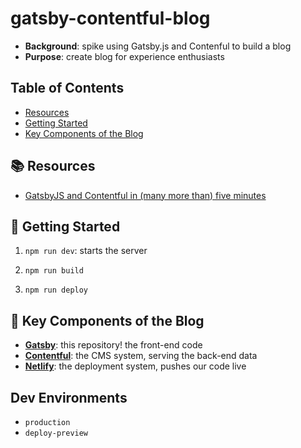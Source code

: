 # gatsby-contentful-blog

- **Background**: spike using Gatsby.js and Contenful to build a blog
- **Purpose**: create blog for experience enthusiasts

## Table of Contents
- [Resources](#-resources)
- [Getting Started](#-getting-started)
- [Key Components of the Blog](#-key-components-of-the-blog)

## 📚 Resources
- [GatsbyJS and Contentful in (many more than) five minutes](https://www.contentful.com/r/knowledgebase/gatsbyjs-and-contentful-in-five-minutes/)

## 🚀 Getting Started
1) `npm run dev`: starts the server

2) `npm run build`

3) `npm run deploy`

## 🎯 Key Components of the Blog
- **[Gatsby](https://www.gatsbyjs.com)**: this repository! the front-end code
- **[Contentful](https://www.contentful.com)**: the CMS system, serving the back-end data
- **[Netlify](https://www.netlify.com)**: the deployment system, pushes our code live

## Dev Environments
- `production`
- `deploy-preview`
